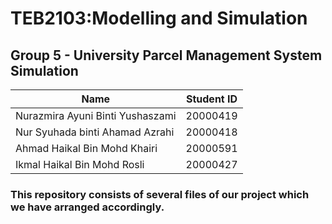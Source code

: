 # TEB2103:Modelling and Simulation

## Group 5 - University Parcel Management System Simulation

| Name | Student ID |
| ------------- | ------------- |
| Nurazmira Ayuni Binti Yushaszami  | 20000419  |
| Nur Syuhada binti Ahamad Azrahi | 20000418  |
| Ahmad Haikal Bin Mohd Khairi  | 20000591  |
| Ikmal Haikal Bin Mohd Rosli| 20000427  |

### This repository consists of several files of our project which we have arranged accordingly.

